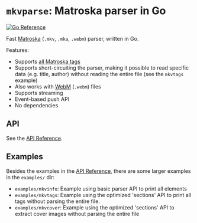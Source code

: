 # `mkvparse`: Matroska parser in Go

[![Go Reference](https://pkg.go.dev/badge/github.com/remko/go-mkvparse.svg)](https://pkg.go.dev/github.com/remko/go-mkvparse)

Fast [Matroska](https://www.matroska.org) (`.mkv`, `.mka`, `.webm`) parser, written in Go.

Features:

- Supports [all Matroska tags](https://www.matroska.org/technical/specs/index.html)
- Supports short-circuiting the parser, making it possible to 
read specific data (e.g. title, author) without reading the
entire file (see the `mkvtags` example)
- Also works with [WebM](https://www.webmproject.org) (`.webm`) files
- Supports streaming
- Event-based push API
- No dependencies

## API

See the [API Reference](https://godoc.org/github.com/remko/go-mkvparse).

## Examples

Besides the examples in the [API Reference](https://godoc.org/github.com/remko/go-mkvparse),
there are some larger examples in the `examples/` dir:

- `examples/mkvinfo`: Example using basic parser API to print all elements
- `examples/mkvtags`: Example using the optimized 'sections' API to print all tags without
	parsing the entire file.
- `examples/mkvcover`: Example using the optimized 'sections' API to extract cover images without parsing the entire file
